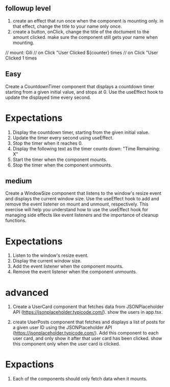 ## followup level

1. create an effect that run once when the component is mounting only. in that effect, change the title to your name only once.
2. create a button, onClick, change the title of the doctument to the amount clicked. make sure the component still gets your name when mounting.

// mount: Gili
// on Click "User Clicked ${counter} times
// on Click "User Clicked 1 times

## Easy

Create a CountdownTimer component that displays a countdown timer starting from a given initial value, and stops at 0. Use the useEffect hook to update the displayed time every second.

# Expectations

1.  Display the countdown timer, starting from the given initial value.
2.  Update the timer every second using useEffect.
3.  Stop the timer when it reaches 0.
4.  Display the following text as the timer counts down: "Time Remaining: X"
5.  Start the timer when the component mounts.
6.  Stop the timer when the component unmounts.

## medium

Create a WindowSize component that listens to the window's resize event and displays the current window size. Use the useEffect hook to add and remove the event listener on mount and unmount, respectively. This exercise will help you understand how to use the useEffect hook for managing side effects like event listeners and the importance of cleanup functions.

# Expectations

1.  Listen to the window's resize event.
2.  Display the current window size.
3.  Add the event listener when the component mounts.
4.  Remove the event listener when the component unmounts.

# advanced

1. Create a UserCard component that fetches data from JSONPlaceholder API (https://jsonplaceholder.typicode.com/). show the users in app.tsx.

2. create UserPosts component that fetches and displays a list of posts for a given user ID using the JSONPlaceholder API (https://jsonplaceholder.typicode.com/). Add this component to each user card, and only show it after that user card has been clicked. show this component only when the user card is clicked.

# Expactions

1.  Each of the components should only fetch data when it mounts.
